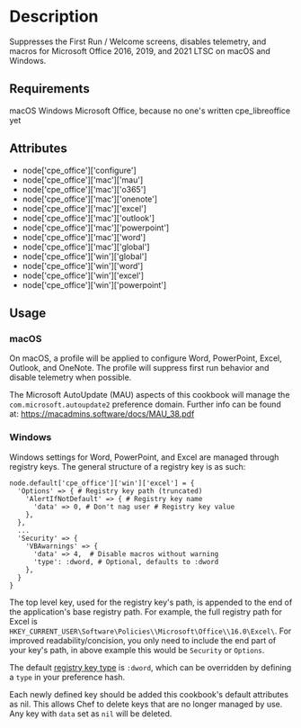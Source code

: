 Description
==================
Suppresses the First Run / Welcome screens, disables telemetry, and macros for Microsoft Office 2016, 2019, and 2021 LTSC on macOS and Windows.

Requirements
-----------
macOS
Windows
Microsoft Office, because no one's written cpe_libreoffice yet

Attributes
----------
* node['cpe_office']['configure']
* node['cpe_office']['mac']['mau']
* node['cpe_office']['mac']['o365']
* node['cpe_office']['mac']['onenote']
* node['cpe_office']['mac']['excel']
* node['cpe_office']['mac']['outlook']
* node['cpe_office']['mac']['powerpoint']
* node['cpe_office']['mac']['word']
* node['cpe_office']['mac']['global']
* node['cpe_office']['win']['global']
* node['cpe_office']['win']['word']
* node['cpe_office']['win']['excel']
* node['cpe_office']['win']['powerpoint']

Usage
-----

### macOS

On macOS, a profile will be applied to configure Word, PowerPoint, Excel, Outlook, and OneNote. The profile will suppress first run behavior and disable telemetry when possible.

The Microsoft AutoUpdate (MAU) aspects of this cookbook will manage the `com.microsoft.autoupdate2` preference domain. Further info can be found at: https://macadmins.software/docs/MAU_38.pdf

### Windows

Windows settings for Word, PowerPoint, and Excel are managed through registry keys. The general structure of a registry key is as such:

```
node.default['cpe_office']['win']['excel'] = {
  'Options' => { # Registry key path (truncated)
    'AlertIfNotDefault' => { # Registry key name
      'data' => 0, # Don't nag user # Registry key value
    },
  },
  ...
  'Security' => {
    'VBAwarnings' => {
      'data' => 4,  # Disable macros without warning
      'type': :dword, # Optional, defaults to :dword
    },
  }
}
```

The top level key, used for the registry key's path, is appended to the end of the application's base registry path. For example, the full registry path for Excel is `HKEY_CURRENT_USER\Software\Policies\\Microsoft\Office\\16.0\Excel\`. For improved readability/concision, you only need to include the end part of your key's path, in above example this would be `Security` or `Options`.

The default [registry key type](https://docs.chef.io/resources/registry_key/#syntax) is `:dword`, which can be overridden by defining a `type` in your preference hash.

Each newly defined key should be added this cookbook's default attributes as nil. This allows Chef to delete keys that are no longer managed by use. Any key with `data` set as `nil` will be deleted.
